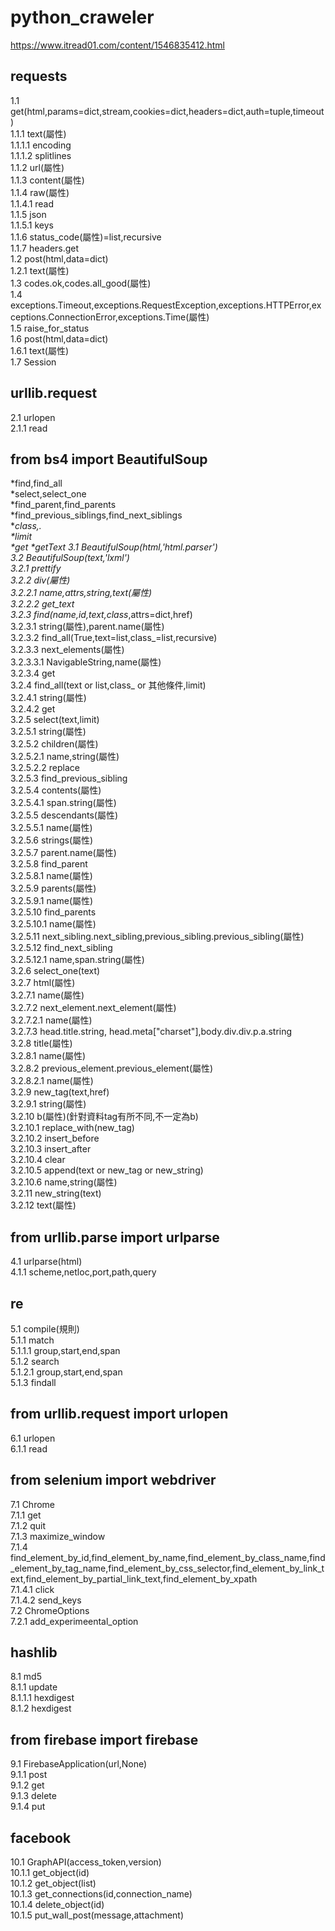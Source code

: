 # python_craweler 
https://www.itread01.com/content/1546835412.html  
## requests
1.1 get(html,params=dict,stream,cookies=dict,headers=dict,auth=tuple,timeout)  
1.1.1 text(屬性)  
1.1.1.1 encoding  
1.1.1.2 splitlines  
1.1.2 url(屬性)  
1.1.3 content(屬性)  
1.1.4 raw(屬性)  
1.1.4.1 read  
1.1.5 json  
1.1.5.1 keys  
1.1.6 status_code(屬性)=list,recursive  
1.1.7 headers.get  
1.2 post(html,data=dict)  
1.2.1 text(屬性)  
1.3 codes.ok,codes.all_good(屬性)  
1.4 exceptions.Timeout,exceptions.RequestException,exceptions.HTTPError,exceptions.ConnectionError,exceptions.Time(屬性)  
1.5 raise_for_status  
1.6 post(html,data=dict)  
1.6.1 text(屬性)  
1.7 Session  
## urllib.request
2.1 urlopen  
2.1.1 read  
## from bs4 import BeautifulSoup
*find,find_all  
*select,select_one  
*find_parent,find_parents  
*find_previous_siblings,find_next_siblings  
*_class,.  
*limit  
*get
*getText
3.1 BeautifulSoup(html,'html.parser')  
3.2 BeautifulSoup(text,'lxml')  
3.2.1 prettify  
3.2.2 div(屬性)  
3.2.2.1 name,attrs,string,text(屬性)  
3.2.2.2 get_text  
3.2.3 find(name,id,text,class_,attrs=dict,href)  
3.2.3.1 string(屬性),parent.name(屬性)  
3.2.3.2 find_all(True,text=list,class_=list,recursive)  
3.2.3.3 next_elements(屬性)  
3.2.3.3.1 NavigableString,name(屬性)  
3.2.3.4 get  
3.2.4 find_all(text or list,class_ or 其他條件,limit)      
3.2.4.1 string(屬性)  
3.2.4.2 get  
3.2.5 select(text,limit)   
3.2.5.1 string(屬性)  
3.2.5.2 children(屬性)  
3.2.5.2.1 name,string(屬性)  
3.2.5.2.2 replace  
3.2.5.3 find_previous_sibling  
3.2.5.4 contents(屬性)  
3.2.5.4.1 span.string(屬性)  
3.2.5.5 descendants(屬性)   
3.2.5.5.1 name(屬性)  
3.2.5.6 strings(屬性)  
3.2.5.7 parent.name(屬性)  
3.2.5.8 find_parent  
3.2.5.8.1 name(屬性)   
3.2.5.9 parents(屬性)  
3.2.5.9.1 name(屬性)  
3.2.5.10 find_parents  
3.2.5.10.1 name(屬性)  
3.2.5.11 next_sibling.next_sibling,previous_sibling.previous_sibling(屬性)  
3.2.5.12 find_next_sibling  
3.2.5.12.1 name,span.string(屬性)  
3.2.6 select_one(text)   
3.2.7 html(屬性)  
3.2.7.1 name(屬性)  
3.2.7.2 next_element.next_element(屬性)  
3.2.7.2.1 name(屬性)  
3.2.7.3 head.title.string, head.meta\["charset"\],body.div.div.p.a.string  
3.2.8 title(屬性)  
3.2.8.1 name(屬性)  
3.2.8.2 previous_element.previous_element(屬性)  
3.2.8.2.1 name(屬性)  
3.2.9 new_tag(text,href)  
3.2.9.1 string(屬性)  
3.2.10 b(屬性)(針對資料tag有所不同,不一定為b)  
3.2.10.1 replace_with(new_tag)   
3.2.10.2 insert_before  
3.2.10.3 insert_after  
3.2.10.4 clear  
3.2.10.5 append(text or new_tag or new_string)  
3.2.10.6 name,string(屬性)  
3.2.11 new_string(text)  
3.2.12 text(屬性)  
## from urllib.parse import urlparse
4.1 urlparse(html)  
4.1.1 scheme,netloc,port,path,query  
## re  
5.1 compile(規則)  
5.1.1 match  
5.1.1.1 group,start,end,span  
5.1.2 search  
5.1.2.1 group,start,end,span  
5.1.3 findall  
## from urllib.request import urlopen
6.1 urlopen  
6.1.1 read  
## from selenium import webdriver
7.1 Chrome  
7.1.1 get  
7.1.2 quit  
7.1.3 maximize_window  
7.1.4 find_element_by_id,find_element_by_name,find_element_by_class_name,find_element_by_tag_name,find_element_by_css_selector,find_element_by_link_text,find_element_by_partial_link_text,find_element_by_xpath  
7.1.4.1 click  
7.1.4.2 send_keys  
7.2 ChromeOptions  
7.2.1 add_experimeental_option  
## hashlib
8.1 md5  
8.1.1 update  
8.1.1.1 hexdigest  
8.1.2 hexdigest  
## from firebase import firebase
9.1 FirebaseApplication(url,None)  
9.1.1 post  
9.1.2 get  
9.1.3 delete  
9.1.4 put  
## facebook
10.1 GraphAPI(access_token,version)  
10.1.1 get_object(id)  
10.1.2 get_object(list)   
10.1.3 get_connections(id,connection_name)  
10.1.4 delete_object(id)  
10.1.5 put_wall_post(message,attachment)  

